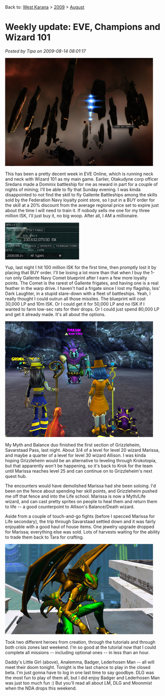 Back to: [West Karana](/posts/westkarana.md) > [2009](/posts/2009/westkarana.md) > [August](./westkarana.md)
# Weekly update: EVE, Champions and Wizard 101

*Posted by Tipa on 2009-08-14 08:01:17*

![WTF is the story with this?](../../../uploads/2009/08/ExeFile-2009-08-13-21-09-39-94.jpg "WTF is the story with this?")

This has been a pretty decent week in EVE Online, which is running neck and neck with Wizard 101 as my main game. Earlier, Otakudyne corp officer Sredans made a Dominix battleship for me as reward in part for a couple of nights of mining; I'll be able to fly that Sunday evening. I was kinda disappointed to not find the skill to fly Gallente Battleships among the skills sold by the Federation Navy loyalty point store, so I put in a BUY order for the skill at a 20% discount from the average regional price set to expire just about the time I will need to train it. If nobody sells me one for my three million ISK, I'll just buy it, no big woop. After all, I AM a millionaire.

![I'm a hundred millionaire!](../../../uploads/2009/08/ExeFile-2009-08-13-23-05-43-40.jpg "I'm a hundred millionaire!")

Yup, last night I hit 100 million ISK for the first time, then promptly lost it by placing that BUY order. I'll be losing a lot more than that when I buy the 1-run only Gallente Navy Comet blueprint after I earn a few more loyalty points. The Comet is the rarest of Gallente frigates, and having one is a real feather in the warp drive. I haven't had a frigate since I lost my flagship, Isis' Dark Laughter, in a stupid stare-down with a fleet of battleships. Yeah, I really thought I could outrun all those missiles. The blueprint will cost 30,000 LP and 10m ISK. Or I could get it for 50,000 LP and no ISK if I wanted to farm low-sec rats for their drops. Or I could just spend 80,000 LP and get it already made. It's all about the options.

![Savarstaad Pass](../../../uploads/2009/08/WizardGraphicalClient-2009-08-14-00-05-13-35.jpg "Savarstaad Pass")

My Myth and Balance duo finished the first section of Grizzleheim, Savarstaad Pass, last night. About 3/4 of a level for level 20 wizard Marissa, and maybe a quarter of a level for level 30 wizard Allison. I was kinda hoping Grizzleheim would be an alternative to leveling through Krokotopia, but that apparently won't be happening, so it's back to Krok for the team until Marissa reaches level 25 and can continue on to Grizzleheim's next quest hub.

The encounters would have demolished Marissa had she been soloing. I'd been on the fence about spending her skill points, and Grizzleheim pushed me off that fence and into the Life school. Marissa is now a Myth/Life wizard, and can cast pretty sprites on people to heal them and return them to life -- a good counterpoint to Allison's Balance/Death wizard.

Aside from a couple of touch-and-go fights (before I specced Marissa for Life secondary), the trip through Savarstaad settled down and it was fairly enjoyable with a good haul of house items. One jewelry upgrade dropped for Marissa; everything else was sold. Lots of harvests waiting for the ability to trade them back to Tara for crafting.

![Daddy's Little Girl](../../../uploads/2009/08/GameClient-2009-08-09-19-00-08-39.jpg "Daddy's Little Girl")

Took two different heroes from creation, through the tutorials and through both crisis zones last weekend. I'm so good at the tutorial now that I could complete all missions -- including optional ones -- in less than an hour.

Daddy's Little Girl (above), Analemma, Badger, Lederhosen Man -- all will meet their doom tonight. Tonight is the last chance to play in the closed beta. I'm just gonna have to log in one last time to say goodbye. DLG was the most fun to play of them all, but I did enjoy Badger and Lederhosen Man was just too much fun :) But you'll read all about LM, DLG and Moonmist when the NDA drops this weekend.

